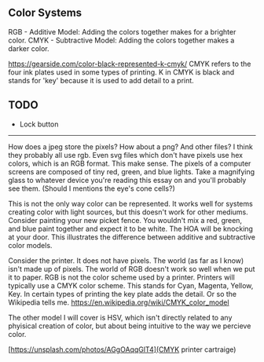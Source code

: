 Color Systems
-------------
RGB - Additive Model: Adding the colors together makes for a brighter color.
CMYK - Subtractive Model: Adding the colors together makes a darker color.

https://gearside.com/color-black-represented-k-cmyk/
CMYK refers to the four ink plates used in some types of printing.
K in CMYK is black and stands for 'key' because it is used to add detail to a print.

TODO
----
- Lock button

-------------------------------------------------------------------------------------

How does a jpeg store the pixels? How about a png? And other files? I think they probably all use rgb. Even svg files which don't have pixels use hex colors, which is an RGB format. This make sense. The pixels of a computer screens are composed of tiny red, green, and blue lights. Take a magnifying glass to whatever device you're reading this essay on and you'll probably see them. (Should I mentions the eye's cone cells?)

This is not the only way color can be represented. It works well for systems creating color with light sources, but this doesn't work for other mediums. Consider painting your new picket fence. You wouldn't mix a red, green, and blue paint together and expect it to be white. The HOA will be knocking at your door. This illustrates the difference between additive and subtractive color models.

Consider the printer. It does not have pixels. The world (as far as I know) isn't made up of pixels. The world of RGB doesn't work so well when we put it to paper. RGB is not the color scheme used by a printer. Printers will typically use a CMYK color scheme. This stands for Cyan, Magenta, Yellow, Key. In certain types of printing the key plate adds the detail. Or so the Wikipedia tells me. https://en.wikipedia.org/wiki/CMYK_color_model

The other model I will cover is HSV, which isn't directly related to any phyisical creation of color, but about being intuitive to the way we percieve color.

[https://unsplash.com/photos/AGgOAqqGlT4](CMYK printer cartraige)